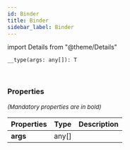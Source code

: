 ```yaml
---
id: Binder
title: Binder
sidebar_label: Binder
---
```


import Details from "@theme/Details"


```tsx
__type(args: any[]): T
```
<br/>



### Properties

<font size="2"><i>(Mandatory properties are in bold)</i></font>

| Properties | Type | Description |
| --------- | ---- | ----------- |
| **args** | any[] |  |


